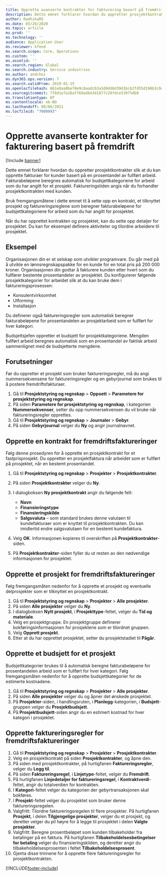 ```yaml
---
title: Opprette avanserte kontrakter for fakturering basert på fremdrift
description: Dette emnet forklarer hvordan du oppretter prosjektkontrakter slik at du kan generere fakturaer for kunder basert på en prosentandel av fullført arbeid.
author: RadhikaRS
ms.date: 03/26/2020
ms.topic: article
ms.prod: ''
ms.technology: ''
audience: Application User
ms.reviewer: kfend
ms.search.scope: Core, Operations
ms.custom: ''
ms.assetid: ''
ms.search.region: Global
ms.search.industry: Service industries
ms.author: andchoi
ms.dyn365.ops.version: 7
ms.search.validFrom: 2019-01-15
ms.openlocfilehash: 661e8aa0be70e9c8aadcb3a3d9dd6d39d1bcb2fd55d198b3c9af19fc2d0ae9d3
ms.sourcegitcommit: 7f8d1e7a16af769adb43d1877c28fdce53975db8
ms.translationtype: HT
ms.contentlocale: nb-NO
ms.lasthandoff: 08/06/2021
ms.locfileid: "7000993"
---
```

# <a name="create-advanced-contracts-for-billing-based-on-progress"></a>Opprette avanserte kontrakter for fakturering basert på fremdrift
[!include [banner](../includes/banner.md)]

Dette emnet forklarer hvordan du oppretter prosjektkontrakter slik at du kan opprette fakturaer for kunder basert på en prosentandel av fullført arbeid. Fakturabeløpene beregnes automatisk for budsjettkategoriene for arbeid som du har angitt for et prosjekt. Faktureringstiden angis når du forhandler prosjektkontrakten med kunden.

Bruk fremgangsmåtene i dette emnet til å sette opp en kontrakt, et tilknyttet prosjekt og faktureringsreglene som beregner fakturabeløpene for budsjettkategoriene for arbeid som du har angitt for prosjektet.

Når du har opprettet kontrakten og prosjektet, kan du sette opp detaljer for prosjektet. Du kan for eksempel definere aktiviteter og tilordne arbeidere til prosjektet.

## <a name="example"></a>Eksempel

Organisasjonen din er et selskap som utvikler programvare. Du går med på å utvikle en lønnsregnskapspakke for en kunde for en total pris på 200 000 kroner. Organisasjonen din godtar å fakturere kunden etter hvert som du fullfører bestemte prosentandeler av prosjektet. Du konfigurerer følgende prosjektkategorier for arbeidet slik at du kan bruke dem i faktureringsprosessen:

- Konsulentvirksomhet
- Utforming
- Installasjon

Du definerer også faktureringsregler som automatisk beregner fakturabeløpene for prosentandelen av prosjektarbeid som er fullført for hver kategori.

Budsjettsjefen oppretter et budsjett for prosjektkategoriene. Mengden fullført arbeid beregnes automatisk som en prosentandel av faktisk arbeid sammenlignet med de budsjetterte mengdene.

## <a name="prerequisites"></a>Forutsetninger

Før du oppretter et prosjekt som bruker faktureringsregler, må du angi nummersekvensene for faktureringsregler og en gebyrjournal som brukes til å postere fremdriftsfakturaer.

1. Gå til **Prosjektstyring og regnskap** \> **Oppsett** \> **Parametere for prosjektstyring og regnskap**.
2. På siden **Parametere for prosjektstyring og regnskap**, i kategorien **Nummersekvenser**, setter du opp nummersekvensen du vil bruke når faktureringsregler opprettes.
3. Gå til **Prosjektstyring og regnskap** \> **Journaler** \> **Gebyr**.
4. På siden **Gebyrjournal** velger du **Ny** og angir journalnavnet.

## <a name="create-a-contract-for-progress-billings"></a>Opprette en kontrakt for fremdriftsfaktureringer

Følg denne prosedyren for å opprette en prosjektkontrakt for et fastprisprosjekt. Du oppretter en prosjektfaktura når arbeidet som er fullført på prosjektet, når en bestemt prosentandel.

1. Gå til **Prosjektstyring og regnskap** \> **Prosjekter** \> **Prosjektkontrakter**.
2. På siden **Prosjektkontrakter** velger du **Ny**.
3. I dialogboksen **Ny prosjektkontrakt** angir du følgende felt:

    - **Navn**
    - **Finansieringstype**
    - **Finansieringskilde**
    - **Salgsvaluta** – som standard brukes denne valutaen til kundefakturaer som er knyttet til prosjektkontrakten. Du kan imidlertid endre salgsvalutaen for en bestemt kundefaktura.

4. Velg **OK**. Informasjonen kopieres til overskriften på **Prosjektkontrakter**-siden.
5. På **Prosjektkontrakter**-siden fyller du ut resten av den nødvendige informasjonen for prosjektet.

## <a name="create-a-project-for-progress-billings"></a>Opprette et prosjekt for fremdriftsfaktureringer

Følg fremgangsmåten nedenfor for å opprette et prosjekt og eventuelle delprosjekter som er tilknyttet en prosjektkontrakt.

1. Gå til **Prosjektstyring og regnskap** \> **Prosjekter** \> **Alle prosjekter**.
2. På siden **Alle prosjekter** velger du **Ny**.
3. I dialogboksen **Nytt prosjekt**, i **Prosjekttype**-feltet, velger du **Tid og materiale**.
4. Velg en prosjektgruppe. En prosjektgruppe definerer bokføringsinformasjonen for prosjektene som er tilordnet gruppen.
5. Velg **Opprett prosjekt**.
6. Etter at du har opprettet prosjektet, setter du prosjektstadiet til **Pågår**.

## <a name="create-a-budget-for-a-project"></a>Opprette et budsjett for et prosjekt

Budsjettkategorier brukes til å automatisk beregne fakturabeløpene for prosentandelen arbeid som er fullført for hver kategori. Følg fremgangsmåten nedenfor for å opprette budsjettkategorier for de estimerte kostnadene.

1. Gå til **Prosjektstyring og regnskap** \> **Prosjekter** \> **Alle prosjekter**.
2. På siden **Alle prosjekter** velger du og åpner det ønskede prosjektet.
3. På **Prosjekter**-siden, i handlingsruten, i **Planlegg**-kategorien, i **Budsjett**-gruppen velger du **Prosjektbudsjett**.
4. På **Prosjektbudsjett**-siden angir du en estimert kostnad for hver kategori i prosjektet.

## <a name="create-billing-rules-for-progress-billings"></a>Opprette faktureringsregler for fremdriftsfaktureringer

1. Gå til **Prosjektstyring og regnskap** \> **Prosjekter** \> **Prosjektkontrakter**.
2. Velg en prosjektkontrakt på siden **Prosjektkontrakter**, og åpne den.
3. På siden med prosjektkontrakter, på hurtigfanen **Faktureringsregler**, velger du **Legg til**.
4. På siden **Faktureringsregel**, i **Linjetype**-feltet, velger du **Fremdrift**.
5. På hurtigfanen **Linjedetaljer for faktureringsregel**, i **Kontraktverdi**-feltet, angir du totalverdien for kontrakten.
6. I **Kategori**-feltet velger du kategorien der gebyrtransaksjonen skal bokføres.
7. I **Prosjekt**-feltet velger du prosjektet som bruker denne faktureringsregelen.
8. Valgfritt: Tilordne faktureringsregelen til flere prosjekter. På hurtigfanen **Prosjekt**, i delen **Tilgjengelige prosjekter**, velger du et prosjekt, og deretter velger du pil høyre for å legge til prosjektet i delen **Valgte prosjekter**.
9. Valgfritt: Beregne prosentbeløpet som kunden tilbakeholder fra betalinger på en faktura. På hurtigfanen **Tilbakeholdelsesbetingelser for betaling** velger du finansieringskilden, og deretter angir du tilbakeholdelsesprosenten i feltet **Tilbakeholdelsesprosent**.
10. Gjenta disse trinnene for å opprette flere faktureringsregler for prosjektkontrakten.


[!INCLUDE[footer-include](../includes/footer-banner.md)]